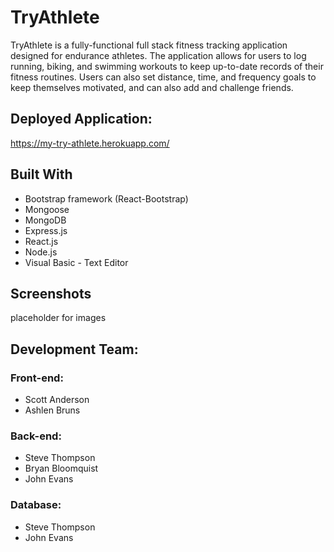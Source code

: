 # TryAthlete

TryAthlete is a fully-functional full stack fitness tracking application designed for endurance athletes. The application allows for users to log running, biking, and swimming workouts to keep up-to-date records of their fitness routines.  Users can also set distance, time, and frequency goals to keep themselves motivated, and can also add and challenge friends.

 
## Deployed Application:
https://my-try-athlete.herokuapp.com/

## Built With
* Bootstrap framework (React-Bootstrap)
* Mongoose
* MongoDB
* Express.js
* React.js
* Node.js
* Visual Basic - Text Editor
 
## Screenshots
placeholder for images
 
## Development Team:
### Front-end:
* Scott Anderson
* Ashlen Bruns

### Back-end:
* Steve Thompson
* Bryan Bloomquist
* John Evans

### Database:
* Steve Thompson
* John Evans

